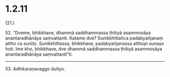 

# 1.2.11



(21.)

52\. “Dveme, bhikkhave, dhammā saddhammassa ṭhitiyā asammosāya anantaradhānāya saṃvattanti. Katame dve? Sunikkhittañca padabyañjanaṃ attho ca sunīto. Sunikkhittassa, bhikkhave, padabyañjanassa atthopi sunayo hoti. Ime kho, bhikkhave, dve dhammā saddhammassa ṭhitiyā asammosāya anantaradhānāya saṃvattantī”ti.

---

53\. Adhikaraṇavaggo dutiyo.





